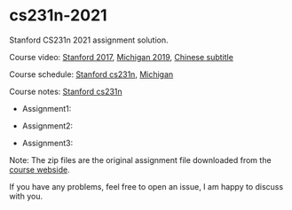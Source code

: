 # cs231n-2021
Stanford CS231n 2021 assignment solution.

Course video: [Stanford 2017](https://www.youtube.com/playlist?list=PL3FW7Lu3i5JvHM8ljYj-zLfQRF3EO8sYv), [Michigan 2019](https://www.youtube.com/playlist?list=PL5-TkQAfAZFbzxjBHtzdVCWE0Zbhomg7r), [Chinese subtitle](https://www.bilibili.com/video/BV1Dx411n7UE)

Course schedule: [Stanford cs231n](http://cs231n.stanford.edu/schedule.html), [Michigan](https://web.eecs.umich.edu/~justincj/teaching/eecs498/FA2020/schedule.html)

Course notes: [Stanford cs231n](https://cs231n.github.io/)

- Assignment1: 

- Assignment2: 

- Assignment3:

Note: The zip files are the original assignment file downloaded from the [course webside](https://cs231n.github.io/).

If you have any problems, feel free to open an issue, I am happy to discuss with you.   
